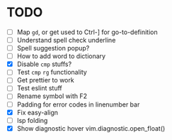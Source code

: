 # TODO

- [ ] Map `gd`, or get used to Ctrl-] for go-to-definition
- [ ] Understand spell check underline
- [ ] Spell suggestion popup?
- [ ] How to add word to dictionary
- [x] Disable `cmp` stuffs?
- [ ] Test `cmp` `rg` functionality
- [ ] Get prettier to work
- [ ] Test eslint stuff
- [ ] Rename symbol with F2
- [ ] Padding for error codes in linenumber bar
- [x] Fix easy-align
- [ ] lsp folding
- [x] Show diagnostic hover vim.diagnostic.open_float()
